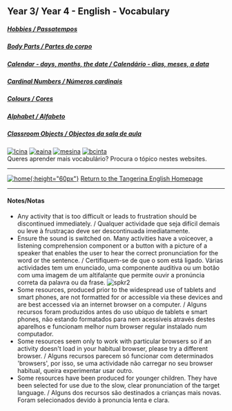 ## Year 3/ Year 4 - English - Vocabulary
##### [Hobbies / Passatempos](https://tangerina-pt.github.io/English/Hobbies_CD)
##### [Body Parts / Partes do corpo](https://tangerina-pt.github.io/English/Body_Parts_CD)
##### [Calendar - days, months, the date / Calendário - dias, meses, a data](https://tangerina-pt.github.io/English/Calendar_CD)
##### [Cardinal Numbers / Números cardinais](https://tangerina-pt.github.io/English/Cardinal_Numbers_CD)
##### [Colours / Cores](https://tangerina-pt.github.io/English/Colours_B)
##### [Alphabet / Alfabeto](https://tangerina-pt.github.io/English/Alphabet_B)
##### [Classroom Objects / Objectos da sala de aula](https://tangerina-pt.github.io/English/Classroom_Objects_B)  
[![lcina](/images/lcina.PNG)](http://www.learningchocolate.com/all?sort_by=monthcount) [![eaina](/images/eaina.PNG)](https://www.englishactivities.net/english-topics-esl) [![mesina](/images/mesina.PNG)](http://www.mes-games.com/) [![bcinta](/images/bcinta.PNG)](https://learnenglishteens.britishcouncil.org/grammar-vocabulary/vocabulary-exercises)  
Queres aprender mais vocabulário? Procura o tópico nestes websites.

***
[![home](https://1blockatatime.github.io/English/images/home.png){:height="60px"}](https://tangerina-pt.github.io/English) [Return to the Tangerina English Homepage](https://tangerina-pt.github.io/English) 


***

#### Notes/Notas
* Any activity that is too difficult or leads to frustration should be discontinued immediately. / Qualquer actividade que seja difícil demais ou leve à frustraçao deve ser descontinuada imediatamente.
* Ensure the sound is switched on. Many activities have a voiceover, a listening comprehension component or a button with a picture of a speaker that enables the user to hear the correct pronunciation for the word or the sentence. / Certifiquem-se de que o som está ligado. Várias actividades tem um enunciado, uma componente auditiva ou um botão com uma imagem de um altifalante que permite ouvir a pronúncia correta da palavra ou da frase. ![spkr2](/images/spkr2.PNG)
* Some resources, produced prior to the widespread use of tablets and smart phones, are not formatted for or accessible via these devices and are best accessed via an internet browser on a computer. / Alguns recursos foram produzidos antes do uso ubíquo de tablets e smart phones, não estando formatados para nem acessíveis através destes aparelhos e funcionam melhor num browser regular instalado num computador.
* Some resources seem only to work with particular browsers so if an activity doesn't load in your habitual browser, please try a different browser. / Alguns recursos parecem só funcionar com determinados 'browsers', por isso, se uma actividade não carregar no seu browser habitual, queira experimentar usar outro.
* Some resources have been produced for younger children. They have been selected for use due to the slow, clear pronunciation of the target language.  / Alguns dos recursos são destinados a crianças mais novas. Foram selecionados devido à pronuncia lenta e clara.
